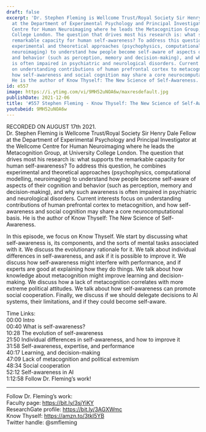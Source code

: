 ```yaml
---
draft: false
excerpt: 'Dr. Stephen Fleming is Wellcome Trust/Royal Society Sir Henry Dale Fellow
  at the Department of Experimental Psychology and Principal Investigator at the Wellcome
  Centre for Human Neuroimaging where he leads the Metacognition Group, at University
  College London. The question that drives most his research is: what supports the
  remarkable capacity for human self-awareness? To address this question, he combines
  experimental and theoretical approaches (psychophysics, computational modelling,
  neuroimaging) to understand how people become self-aware of aspects of their cognition
  and behavior (such as perception, memory and decision-making), and why such awareness
  is often impaired in psychiatric and neurological disorders. Current interests focus
  on understanding contributions of human prefrontal cortex to metacognition, and
  how self-awareness and social cognition may share a core neurocomputational basis.
  He is the author of Know Thyself: The New Science of Self-Awareness.'
id: e557
image: https://i.ytimg.com/vi/9MH52uNOA6w/maxresdefault.jpg
publishDate: 2021-12-06
title: '#557 Stephen Fleming - Know Thyself: The New Science of Self-Awareness'
youtubeid: 9MH52uNOA6w
---
```

RECORDED ON AUGUST 17th 2021.  
Dr. Stephen Fleming is Wellcome Trust/Royal Society Sir Henry Dale Fellow at the Department of Experimental Psychology and Principal Investigator at the Wellcome Centre for Human Neuroimaging where he leads the Metacognition Group, at University College London. The question that drives most his research is: what supports the remarkable capacity for human self-awareness? To address this question, he combines experimental and theoretical approaches (psychophysics, computational modelling, neuroimaging) to understand how people become self-aware of aspects of their cognition and behavior (such as perception, memory and decision-making), and why such awareness is often impaired in psychiatric and neurological disorders. Current interests focus on understanding contributions of human prefrontal cortex to metacognition, and how self-awareness and social cognition may share a core neurocomputational basis. He is the author of Know Thyself: The New Science of Self-Awareness.

In this episode, we focus on Know Thyself. We start by discussing what self-awareness is, its components, and the sorts of mental tasks associated with it. We discuss the evolutionary rationale for it. We talk about individual differences in self-awareness, and ask if it is possible to improve it. We discuss how self-awareness might interfere with performance, and if experts are good at explaining how they do things. We talk about how knowledge about metacognition might improve learning and decision-making. We discuss how a lack of metacognition correlates with more extreme political attitudes. We talk about how self-awareness can promote social cooperation. Finally, we discuss if we should delegate decisions to AI systems, their limitations, and if they could become self-aware.

Time Links:  
00:00  Intro  
00:40  What is self-awareness?  
10:28  The evolution of self-awareness  
21:50  Individual differences in self-awareness, and how to improve it  
31:58  Self-awareness, expertise, and performance  
40:17  Learning, and decision-making  
47:09  Lack of metacognition and political extremism  
48:34  Social cooperation  
52:12  Self-awareness in AI  
1:12:58  Follow Dr. Fleming’s work!

---

Follow Dr. Fleming’s work:  
Faculty page: https://bit.ly/3sjYiKY  
ResearchGate profile: https://bit.ly/3AGXWmc  
Know Thyself: https://amzn.to/3tkl5YB  
Twitter handle: @smfleming
